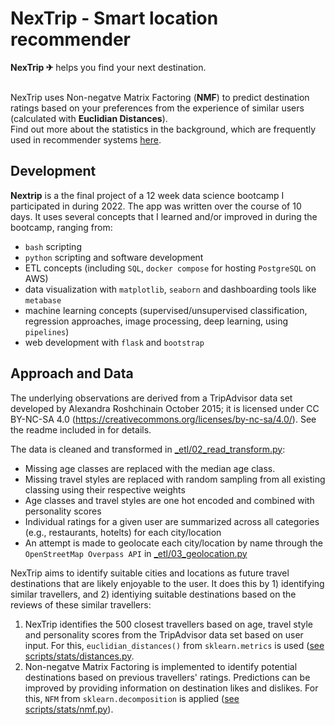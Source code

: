 # NexTrip - Smart location recommender

<strong>NexTrip &#9992;</strong> helps you find your next destination.
     
<br>
NexTrip uses Non-negatve Matrix Factoring (<strong>NMF</strong>) to predict destination ratings based on your preferences from the experience of similar users (calculated with <strong>Euclidian Distances</strong>).
<br>
Find out more about the statistics in the background, which are frequently used in recommender systems <a href="https://en.wikipedia.org/wiki/Non-negative_matrix_factorization">here</a>.

## Development

**Nextrip** is a the final project of a 12 week data science bootcamp I participated in during 2022.
The app was written over the course of 10 days. 
It uses several concepts that I learned and/or improved in during the bootcamp, ranging from:

- `bash` scripting
- `python` scripting and software development
- ETL concepts (including `SQL`, `docker compose` for hosting `PostgreSQL` on AWS)
- data visualization with `matplotlib`, `seaborn` and dashboarding tools like `metabase`
- machine learning concepts (supervised/unsupervised classification, regression approaches, image processing, deep learning, using `pipelines`)
- web development with `flask` and `bootstrap`

## Approach and Data

The underlying observations are derived from a TripAdvisor data set developed by Alexandra Roshchinain October 2015; it is licensed  under CC BY-NC-SA 4.0 (https://creativecommons.org/licenses/by-nc-sa/4.0/). See the readme included in [](_etl/tripadvisor/TripAdvisor_dataset_2015.rar) for details. 

The data is cleaned and transformed in [_etl/02_read_transform.py]():
- Missing age classes are replaced with the median age class.
- Missing travel styles are replaced with random sampling from all existing classing using their respective weights
- Age classes and travel styles are one hot encoded and combined with personality scores
- Individual ratings for a given user are summarized across all categories (e.g., restaurants, hotelts) for each city/location
- An attempt is made to geolocate each city/location by name through the `OpenStreetMap Overpass API` in [_etl/03_geolocation.py]()


NexTrip aims to identify suitable cities and locations as future travel destinations that are likely enjoyable to the user.
It does this by 1) identifying similar travellers, and 2) identiying suitable destinations based on the reviews of these similar travellers:  

1. NexTrip identifies the 500 closest travellers based on age, travel style and personality scores from the TripAdvisor data set based on user input. For this, `euclidian_distances()` from `sklearn.metrics` is used ([see scripts/stats/distances.py](scripts/stats/distances.py).  
2. Non-negatve Matrix Factoring is implemented to identify potential destinations based on previous travellers' ratings. Predictions can be improved by providing information on destination likes and dislikes. For this, `NFM` from `sklearn.decomposition` is applied ([see scripts/stats/nmf.py](scripts/stats/nmf.py)).

